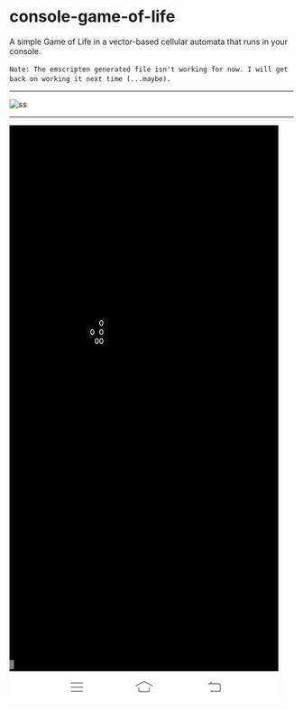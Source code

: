 # console-game-of-life
A simple Game of Life in a vector-based cellular automata that runs in your console.

`Note: The emscripten generated file isn't working for now. I will get back on working it next time (...maybe).`


---


![ss](https://github.com/vonnogadas/console-game-of-life/blob/c6e8756f6dac08c87fdc568ea1f045be95cd73da/Screenrecording_20230303_102252.gif)


---


![ss](https://github.com/vonnogadas/console-game-of-life/blob/54960814982eea8e1382fb66159d272c54418e81/Screenshot_20230303_083714.jpg)

